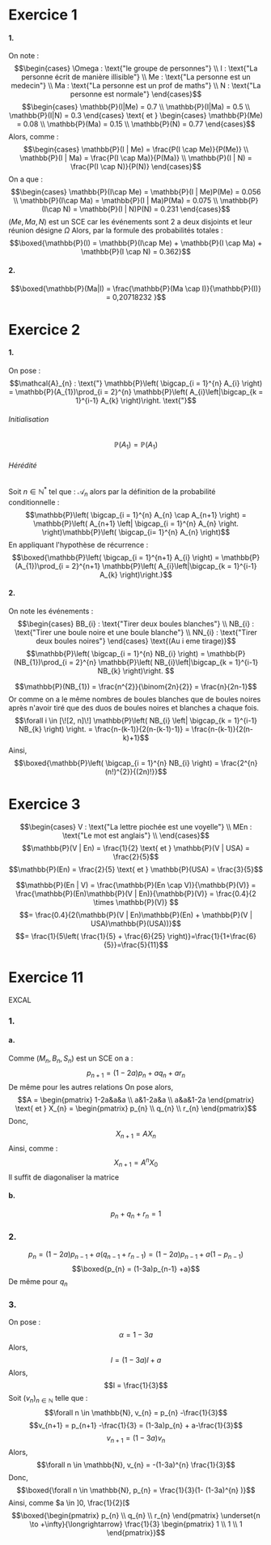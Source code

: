 # Exercice 1
#### 1.
On note : 
$$\begin{cases}
\Omega : \text{"le groupe de personnes"} \\
I : \text{"La personne écrit de manière illisible"} \\
Me : \text{"La personne est un medecin"} \\
Ma : \text{"La personne est un prof de maths"} \\
N : \text{"La personne est normale"}
\end{cases}$$
$$\begin{cases}
\mathbb{P}(I|Me) = 0.7 \\
\mathbb{P}(I|Ma) = 0.5 \\
\mathbb{P}(I|N) = 0.3
\end{cases} \text{ et } \begin{cases}
\mathbb{P}(Me) = 0.08 \\
\mathbb{P}(Ma) = 0.15 \\
\mathbb{P}(N) = 0.77
\end{cases}$$
Alors, comme : 
$$\begin{cases}
\mathbb{P}(I | Me) = \frac{P(I \cap Me)}{P(Me)} \\
\mathbb{P}(I | Ma) = \frac{P(I \cap Ma)}{P(Ma)} \\
\mathbb{P}(I | N) = \frac{P(I \cap N)}{P(N)}
\end{cases}$$
On a que : 
$$\begin{cases}
\mathbb{P}(I\cap Me) = \mathbb{P}(I | Me)P(Me) = 0.056 \\
\mathbb{P}(I\cap Ma) = \mathbb{P}(I | Ma)P(Ma) = 0.075 \\
\mathbb{P}(I\cap N) = \mathbb{P}(I | N)P(N) = 0.231
\end{cases}$$
$(Me, Ma, N)$ est un SCE car les événements sont 2 a deux disjoints et leur réunion désigne $\Omega$
Alors, par la formule des probabilités totales : 
$$\boxed{\mathbb{P}(I) = \mathbb{P}(I\cap Me) + \mathbb{P}(I \cap Ma) + \mathbb{P}(I \cap N) = 0.362}$$


#### 2.
$$\boxed{\mathbb{P}(Ma|I) = \frac{\mathbb{P}(Ma \cap I)}{\mathbb{P}(I)} = 0,20718232 }$$

# Exercice 2
#### 1.
On pose : 
$$\mathcal{A}_{n} : \text{"} \mathbb{P}\left( \bigcap_{i = 1}^{n} A_{i} \right) = \mathbb{P}(A_{1})\prod_{i = 2}^{n} \mathbb{P}\left( A_{i}\left|\bigcap_{k = 1}^{i-1} A_{k} \right)\right. \text{"}$$
###### Initialisation
$$\mathbb{P}(A_{1}) = \mathbb{P}(A_{1})$$

###### Hérédité
Soit $n \in \mathbb{N}^{*}$ tel que : $\mathcal{A}_{n}$ alors par la définition de la probabilité conditionnelle : 
$$\mathbb{P}\left( \bigcap_{i = 1}^{n} A_{n} \cap A_{n+1} \right) = \mathbb{P}\left( A_{n+1}  \left|  \bigcap_{i = 1}^{n} A_{n} \right. \right)\mathbb{P}\left( \bigcap_{i=  1}^{n} A_{n} \right)$$
En appliquant l'hypothèse de récurrence : 
$$\boxed{\mathbb{P}\left( \bigcap_{i = 1}^{n+1} A_{i} \right) = \mathbb{P}(A_{1})\prod_{i = 2}^{n+1} \mathbb{P}\left( A_{i}\left|\bigcap_{k = 1}^{i-1} A_{k} \right)\right.}$$

#### 2.
On note les événements : 
$$\begin{cases}
BB_{i} : \text{"Tirer deux boules blanches"} \\
NB_{i} : \text{"Tirer une boule noire et une boule blanche"} \\
NN_{i} : \text{"Tirer deux boules noires"}
\end{cases} \text{(Au i eme tirage)}$$
$$\mathbb{P}\left( \bigcap_{i = 1}^{n} NB_{i} \right) = \mathbb{P}(NB_{1})\prod_{i = 2}^{n} \mathbb{P}\left( NB_{i}\left|\bigcap_{k = 1}^{i-1} NB_{k} \right)\right. $$

$$\mathbb{P}(NB_{1}) = \frac{n^{2}}{\binom{2n}{2}} = \frac{n}{2n-1}$$
Or comme on a le même nombres de boules blanches que de boules noires après n'avoir tiré que des duos de boules noires et blanches a chaque fois.
$$\forall i \in [\![2, n]\!] \mathbb{P}\left( NB_{i} \left| \bigcap_{k = 1}^{i-1} NB_{k} \right) \right. = \frac{n-(k-1)}{2(n-(k-1)-1)} = \frac{n-(k-1)}{2(n-k)+1}$$
Ainsi, 
$$\boxed{\mathbb{P}\left( \bigcap_{i = 1}^{n} NB_{i} \right) = \frac{2^{n}(n!)^{2}}{(2n)!}}$$

# Exercice 3
$$\begin{cases}
V : \text{"La lettre piochée est une voyelle"}  \\
MEn : \text{"Le mot est anglais"} \\
\end{cases}$$
$$\mathbb{P}(V | En) = \frac{1}{2} \text{ et } \mathbb{P}(V | USA) = \frac{2}{5}$$
$$\mathbb{P}(En) = \frac{2}{5} \text{ et } \mathbb{P}(USA) = \frac{3}{5}$$

$$\mathbb{P}(En | V) = \frac{\mathbb{P}(En \cap V)}{\mathbb{P}(V)} = \frac{\mathbb{P}(En)\mathbb{P}(V | En)}{\mathbb{P}(V)} = \frac{0.4}{2 \times \mathbb{P}(V)}  $$
$$= \frac{0.4}{2(\mathbb{P}(V | En)\mathbb{P}(En) + \mathbb{P}(V | USA)\mathbb{P}(USA))}$$
$$= \frac{1}{5\left( \frac{1}{5} + \frac{6}{25} \right)}=\frac{1}{1+\frac{6}{5}}=\frac{5}{11}$$

# Exercice 11
EXCAL
### 1.
#### a.
Comme $(M_{n}, B_{n}, S_{n})$ est un SCE on a : 
$$p_{n+1} = (1-2a)p_{n} + aq_{n} + a r_{n}$$
De même pour les autres relations
On pose alors, 
$$A = \begin{pmatrix}
1-2a&a&a \\
a&1-2a&a \\
a&a&1-2a
\end{pmatrix} \text{ et } X_{n} = \begin{pmatrix}
p_{n} \\
q_{n} \\
r_{n}
\end{pmatrix}$$
Donc, 
$$X_{n+1} = AX_{n}$$
Ainsi, comme : 
$$X_{n+1} = A^{n}X_{0}$$
Il suffit de diagonaliser la matrice

#### b.
$$p_{n}+q_{n}+r_{n} = 1$$


### 2.
$$p_{n} = (1-2a)p_{n-1} + a(q_{n-1}+r_{n-1}) = (1-2a)p_{n-1} + a(1-p_{n-1})$$
$$\boxed{p_{n} = (1-3a)p_{n-1} +a}$$
De même pour $q_{n}$

### 3.
On pose : 
$$\alpha = 1-3a$$
Alors, 
$$l = (1-3a)l +a$$
Alors, 
$$l = \frac{1}{3}$$
Soit $(v_{n})_{n \in \mathbb{N}}$ telle que : 
$$\forall n \in \mathbb{N}, v_{n} = p_{n} -\frac{1}{3}$$
$$v_{n+1} = p_{n+1} -\frac{1}{3} = (1-3a)p_{n} + a-\frac{1}{3}$$
$$v_{n+1} = (1-3a)v_{n} $$
Alors, 
$$\forall n \in \mathbb{N}, v_{n} = -(1-3a)^{n} \frac{1}{3}$$
Donc, 
$$\boxed{\forall n \in \mathbb{N}, p_{n}  = \frac{1}{3}(1-   (1-3a)^{n} )}$$Ainsi, comme $a \in ]0, \frac{1}{2}[$ 
$$\boxed{\begin{pmatrix}
p_{n} \\
q_{n} \\
r_{n}
\end{pmatrix} \underset{n \to +\infty}{\longrightarrow} \frac{1}{3} \begin{pmatrix}
1 \\
1 \\
1 
\end{pmatrix}}$$
